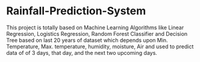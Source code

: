 # Rainfall-Prediction-System
This project is totally based on Machine Learning Algorithms like Linear Regression, Logistics Regression, Random Forest Classifier and Decision Tree based on last 20 years of dataset which depends upon Min. Temperature, Max. temperature, humidity, moisture, Air and used to predict data of of 3 days, that day, and the next two upcoming days. 
